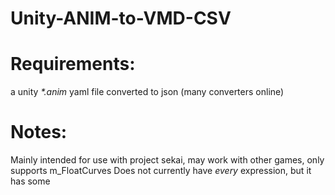 # Unity-ANIM-to-VMD-CSV

# Requirements:

a unity *\*.anim* yaml file converted to json (many converters online)

# Notes:

Mainly intended for use with project sekai, may work with other games, only supports m_FloatCurves
Does not currently have *every* expression, but it has some
